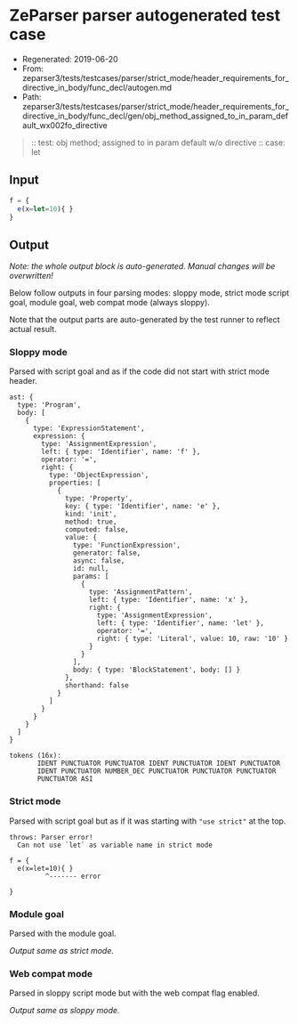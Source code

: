 # ZeParser parser autogenerated test case

- Regenerated: 2019-06-20
- From: zeparser3/tests/testcases/parser/strict_mode/header_requirements_for_directive_in_body/func_decl/autogen.md
- Path: zeparser3/tests/testcases/parser/strict_mode/header_requirements_for_directive_in_body/func_decl/gen/obj_method_assigned_to_in_param_default_wx002fo_directive

> :: test: obj method; assigned to in param default w/o directive
> :: case: let

## Input


`````js
f = {
  e(x=let=10){ }
}
`````

## Output

_Note: the whole output block is auto-generated. Manual changes will be overwritten!_

Below follow outputs in four parsing modes: sloppy mode, strict mode script goal, module goal, web compat mode (always sloppy).

Note that the output parts are auto-generated by the test runner to reflect actual result.

### Sloppy mode

Parsed with script goal and as if the code did not start with strict mode header.

`````
ast: {
  type: 'Program',
  body: [
    {
      type: 'ExpressionStatement',
      expression: {
        type: 'AssignmentExpression',
        left: { type: 'Identifier', name: 'f' },
        operator: '=',
        right: {
          type: 'ObjectExpression',
          properties: [
            {
              type: 'Property',
              key: { type: 'Identifier', name: 'e' },
              kind: 'init',
              method: true,
              computed: false,
              value: {
                type: 'FunctionExpression',
                generator: false,
                async: false,
                id: null,
                params: [
                  {
                    type: 'AssignmentPattern',
                    left: { type: 'Identifier', name: 'x' },
                    right: {
                      type: 'AssignmentExpression',
                      left: { type: 'Identifier', name: 'let' },
                      operator: '=',
                      right: { type: 'Literal', value: 10, raw: '10' }
                    }
                  }
                ],
                body: { type: 'BlockStatement', body: [] }
              },
              shorthand: false
            }
          ]
        }
      }
    }
  ]
}

tokens (16x):
       IDENT PUNCTUATOR PUNCTUATOR IDENT PUNCTUATOR IDENT PUNCTUATOR
       IDENT PUNCTUATOR NUMBER_DEC PUNCTUATOR PUNCTUATOR PUNCTUATOR
       PUNCTUATOR ASI
`````

### Strict mode

Parsed with script goal but as if it was starting with `"use strict"` at the top.

`````
throws: Parser error!
  Can not use `let` as variable name in strict mode

f = {
  e(x=let=10){ }
         ^------- error

}
`````


### Module goal

Parsed with the module goal.

_Output same as strict mode._

### Web compat mode

Parsed in sloppy script mode but with the web compat flag enabled.

_Output same as sloppy mode._
